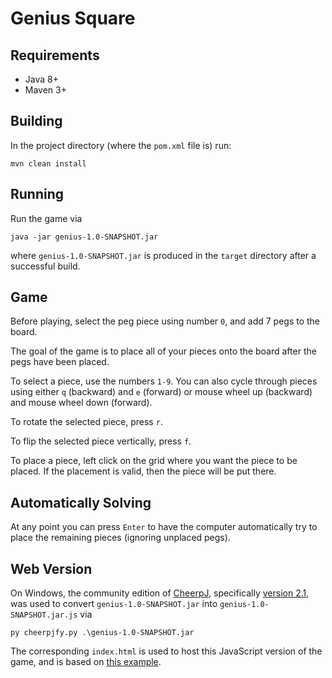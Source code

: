 # Genius Square #

## Requirements ##

- Java 8+
- Maven 3+

## Building ##

In the project directory (where the `pom.xml` file is) run:

```
mvn clean install
```

## Running ##

Run the game via
```
java -jar genius-1.0-SNAPSHOT.jar
```
where `genius-1.0-SNAPSHOT.jar` is produced in the `target` directory after a successful build.

## Game ##

Before playing, select the peg piece using number `0`, and add 7 pegs to the board.

The goal of the game is to place all of your pieces onto the board after the pegs have been placed.

To select a piece, use the numbers `1-9`. You can also cycle through pieces using either `q` (backward) and `e`
(forward) or mouse wheel up (backward) and mouse wheel down (forward).

To rotate the selected piece, press `r`.

To flip the selected piece vertically, press `f`.

To place a piece, left click on the grid where you want the piece to be placed. If the placement is valid, then the
piece will be put there.

## Automatically Solving ##

At any point you can press `Enter` to have the computer automatically try to place the remaining pieces
(ignoring unplaced pegs).

## Web Version ##

On Windows, the community edition of [CheerpJ](https://www.leaningtech.com/pages/cheerpj.html), specifically
[version 2.1](https://d3415aa6bfa4.leaningtech.com/cheerpj_win_2.1.zip), was used to convert
`genius-1.0-SNAPSHOT.jar` into `genius-1.0-SNAPSHOT.jar.js` via
```
py cheerpjfy.py .\genius-1.0-SNAPSHOT.jar
```
The corresponding `index.html` is used to host this JavaScript version of the game, and is based on
[this example](https://github.com/leaningtech/cheerpj-meta/wiki/Getting-Started).

